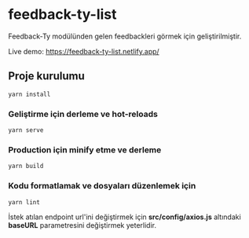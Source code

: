 # feedback-ty-list

Feedback-Ty modülünden gelen feedbackleri görmek için geliştirilmiştir.

Live demo: https://feedback-ty-list.netlify.app/
## Proje kurulumu
```
yarn install
```

### Geliştirme için derleme ve hot-reloads
```
yarn serve
```

### Production için minify etme ve derleme
```
yarn build
```

### Kodu formatlamak ve dosyaları düzenlemek için
```
yarn lint
```

İstek atılan endpoint url'ini değiştirmek için **src/config/axios.js** altındaki **baseURL** parametresini değiştirmek yeterlidir.